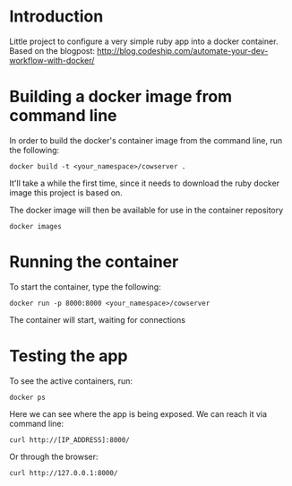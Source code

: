 # Introduction 
Little project to configure a very simple ruby app into a docker container. Based on the blogpost:
http://blog.codeship.com/automate-your-dev-workflow-with-docker/

# Building a docker image from command line

In order to build the docker's container image from the command line, run the following:

```
docker build -t <your_namespace>/cowserver .
```

It'll take a while the first time, since it needs to download the ruby docker image this project is based on.

The docker image will then be available for use in the container repository

```
docker images
```

# Running the container

To start the container, type the following:

```
docker run -p 8000:8000 <your_namespace>/cowserver
```

The container will start, waiting for connections

# Testing the app

To see the active containers, run:

```
docker ps
```

Here we can see where the app is being exposed. We can reach it via command line:

```
curl http://[IP_ADDRESS]:8000/
```

Or through the browser:

```
curl http://127.0.0.1:8000/
```